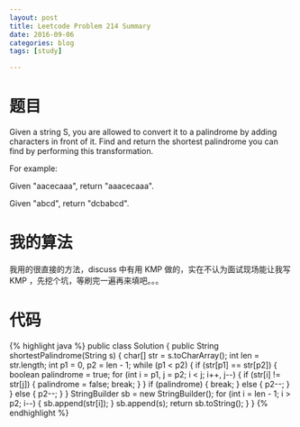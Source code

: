 ```yaml
---
layout: post
title: Leetcode Problem 214 Summary
date: 2016-09-06
categories: blog
tags: [study]

---
```


# 题目

Given a string S, you are allowed to convert it to a palindrome by adding characters in front of it. Find and return the shortest palindrome you can find by performing this transformation.

For example:

Given "aacecaaa", return "aaacecaaa".

Given "abcd", return "dcbabcd".

# 我的算法

我用的很直接的方法，discuss 中有用 KMP 做的，实在不认为面试现场能让我写 KMP ，先挖个坑，等刷完一遍再来填吧。。。

# 代码

{% highlight java %}
public class Solution {
    public String shortestPalindrome(String s) {
        char[] str = s.toCharArray();
        int len = str.length;
        int p1 = 0, p2 = len - 1;
        while (p1 < p2) {
            if (str[p1] == str[p2]) {
                boolean palindrome = true;
                for (int i = p1, j = p2; i < j; i++, j--) {
                    if (str[i] != str[j]) {
                        palindrome = false;
                        break;
                    }
                }
                if (palindrome) {
                    break;
                } else {
                    p2--;
                }
            } else {
                p2--;
            }
        }
        StringBuilder sb = new StringBuilder();
        for (int i = len - 1; i > p2; i--) {
            sb.append(str[i]);
        }
        sb.append(s);
        return sb.toString();
    }
}
{% endhighlight %}